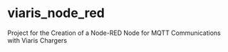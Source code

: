 # viaris_node_red
Project for the Creation of a Node-RED Node for MQTT Communications with Viaris Chargers
